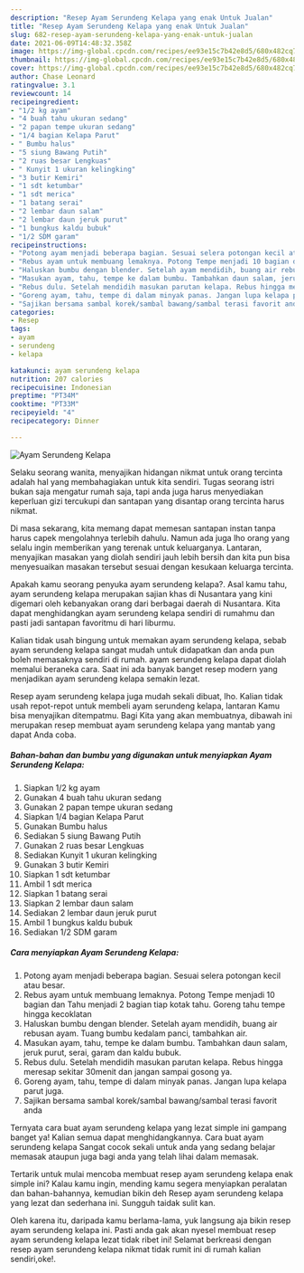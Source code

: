 ```yaml
---
description: "Resep Ayam Serundeng Kelapa yang enak Untuk Jualan"
title: "Resep Ayam Serundeng Kelapa yang enak Untuk Jualan"
slug: 682-resep-ayam-serundeng-kelapa-yang-enak-untuk-jualan
date: 2021-06-09T14:48:32.358Z
image: https://img-global.cpcdn.com/recipes/ee93e15c7b42e8d5/680x482cq70/ayam-serundeng-kelapa-foto-resep-utama.jpg
thumbnail: https://img-global.cpcdn.com/recipes/ee93e15c7b42e8d5/680x482cq70/ayam-serundeng-kelapa-foto-resep-utama.jpg
cover: https://img-global.cpcdn.com/recipes/ee93e15c7b42e8d5/680x482cq70/ayam-serundeng-kelapa-foto-resep-utama.jpg
author: Chase Leonard
ratingvalue: 3.1
reviewcount: 14
recipeingredient:
- "1/2 kg ayam"
- "4 buah tahu ukuran sedang"
- "2 papan tempe ukuran sedang"
- "1/4 bagian Kelapa Parut"
- " Bumbu halus"
- "5 siung Bawang Putih"
- "2 ruas besar Lengkuas"
- " Kunyit 1 ukuran kelingking"
- "3 butir Kemiri"
- "1 sdt ketumbar"
- "1 sdt merica"
- "1 batang serai"
- "2 lembar daun salam"
- "2 lembar daun jeruk purut"
- "1 bungkus kaldu bubuk"
- "1/2 SDM garam"
recipeinstructions:
- "Potong ayam menjadi beberapa bagian. Sesuai selera potongan kecil atau besar."
- "Rebus ayam untuk membuang lemaknya. Potong Tempe menjadi 10 bagian dan Tahu menjadi 2 bagian tiap kotak tahu. Goreng tahu tempe hingga kecoklatan"
- "Haluskan bumbu dengan blender. Setelah ayam mendidih, buang air rebusan ayam. Tuang bumbu kedalam panci, tambahkan air."
- "Masukan ayam, tahu, tempe ke dalam bumbu. Tambahkan daun salam, jeruk purut, serai, garam dan kaldu bubuk."
- "Rebus dulu. Setelah mendidih masukan parutan kelapa. Rebus hingga meresap sekitar 30menit dan jangan sampai gosong ya."
- "Goreng ayam, tahu, tempe di dalam minyak panas. Jangan lupa kelapa parut juga."
- "Sajikan bersama sambal korek/sambal bawang/sambal terasi favorit anda"
categories:
- Resep
tags:
- ayam
- serundeng
- kelapa

katakunci: ayam serundeng kelapa 
nutrition: 207 calories
recipecuisine: Indonesian
preptime: "PT34M"
cooktime: "PT33M"
recipeyield: "4"
recipecategory: Dinner

---
```



![Ayam Serundeng Kelapa](https://img-global.cpcdn.com/recipes/ee93e15c7b42e8d5/680x482cq70/ayam-serundeng-kelapa-foto-resep-utama.jpg)

Selaku seorang wanita, menyajikan hidangan nikmat untuk orang tercinta adalah hal yang membahagiakan untuk kita sendiri. Tugas seorang istri bukan saja mengatur rumah saja, tapi anda juga harus menyediakan keperluan gizi tercukupi dan santapan yang disantap orang tercinta harus nikmat.

Di masa  sekarang, kita memang dapat memesan santapan instan tanpa harus capek mengolahnya terlebih dahulu. Namun ada juga lho orang yang selalu ingin memberikan yang terenak untuk keluarganya. Lantaran, menyajikan masakan yang diolah sendiri jauh lebih bersih dan kita pun bisa menyesuaikan masakan tersebut sesuai dengan kesukaan keluarga tercinta. 



Apakah kamu seorang penyuka ayam serundeng kelapa?. Asal kamu tahu, ayam serundeng kelapa merupakan sajian khas di Nusantara yang kini digemari oleh kebanyakan orang dari berbagai daerah di Nusantara. Kita dapat menghidangkan ayam serundeng kelapa sendiri di rumahmu dan pasti jadi santapan favoritmu di hari liburmu.

Kalian tidak usah bingung untuk memakan ayam serundeng kelapa, sebab ayam serundeng kelapa sangat mudah untuk didapatkan dan anda pun boleh memasaknya sendiri di rumah. ayam serundeng kelapa dapat diolah memalui beraneka cara. Saat ini ada banyak banget resep modern yang menjadikan ayam serundeng kelapa semakin lezat.

Resep ayam serundeng kelapa juga mudah sekali dibuat, lho. Kalian tidak usah repot-repot untuk membeli ayam serundeng kelapa, lantaran Kamu bisa menyajikan ditempatmu. Bagi Kita yang akan membuatnya, dibawah ini merupakan resep membuat ayam serundeng kelapa yang mantab yang dapat Anda coba.

<!--inarticleads1-->

##### Bahan-bahan dan bumbu yang digunakan untuk menyiapkan Ayam Serundeng Kelapa:

1. Siapkan 1/2 kg ayam
1. Gunakan 4 buah tahu ukuran sedang
1. Gunakan 2 papan tempe ukuran sedang
1. Siapkan 1/4 bagian Kelapa Parut
1. Gunakan  Bumbu halus
1. Sediakan 5 siung Bawang Putih
1. Gunakan 2 ruas besar Lengkuas
1. Sediakan  Kunyit 1 ukuran kelingking
1. Gunakan 3 butir Kemiri
1. Siapkan 1 sdt ketumbar
1. Ambil 1 sdt merica
1. Siapkan 1 batang serai
1. Siapkan 2 lembar daun salam
1. Sediakan 2 lembar daun jeruk purut
1. Ambil 1 bungkus kaldu bubuk
1. Sediakan 1/2 SDM garam




<!--inarticleads2-->

##### Cara menyiapkan Ayam Serundeng Kelapa:

1. Potong ayam menjadi beberapa bagian. Sesuai selera potongan kecil atau besar.
1. Rebus ayam untuk membuang lemaknya. Potong Tempe menjadi 10 bagian dan Tahu menjadi 2 bagian tiap kotak tahu. Goreng tahu tempe hingga kecoklatan
1. Haluskan bumbu dengan blender. Setelah ayam mendidih, buang air rebusan ayam. Tuang bumbu kedalam panci, tambahkan air.
1. Masukan ayam, tahu, tempe ke dalam bumbu. Tambahkan daun salam, jeruk purut, serai, garam dan kaldu bubuk.
1. Rebus dulu. Setelah mendidih masukan parutan kelapa. Rebus hingga meresap sekitar 30menit dan jangan sampai gosong ya.
1. Goreng ayam, tahu, tempe di dalam minyak panas. Jangan lupa kelapa parut juga.
1. Sajikan bersama sambal korek/sambal bawang/sambal terasi favorit anda




Ternyata cara buat ayam serundeng kelapa yang lezat simple ini gampang banget ya! Kalian semua dapat menghidangkannya. Cara buat ayam serundeng kelapa Sangat cocok sekali untuk anda yang sedang belajar memasak ataupun juga bagi anda yang telah lihai dalam memasak.

Tertarik untuk mulai mencoba membuat resep ayam serundeng kelapa enak simple ini? Kalau kamu ingin, mending kamu segera menyiapkan peralatan dan bahan-bahannya, kemudian bikin deh Resep ayam serundeng kelapa yang lezat dan sederhana ini. Sungguh taidak sulit kan. 

Oleh karena itu, daripada kamu berlama-lama, yuk langsung aja bikin resep ayam serundeng kelapa ini. Pasti anda gak akan nyesel membuat resep ayam serundeng kelapa lezat tidak ribet ini! Selamat berkreasi dengan resep ayam serundeng kelapa nikmat tidak rumit ini di rumah kalian sendiri,oke!.

